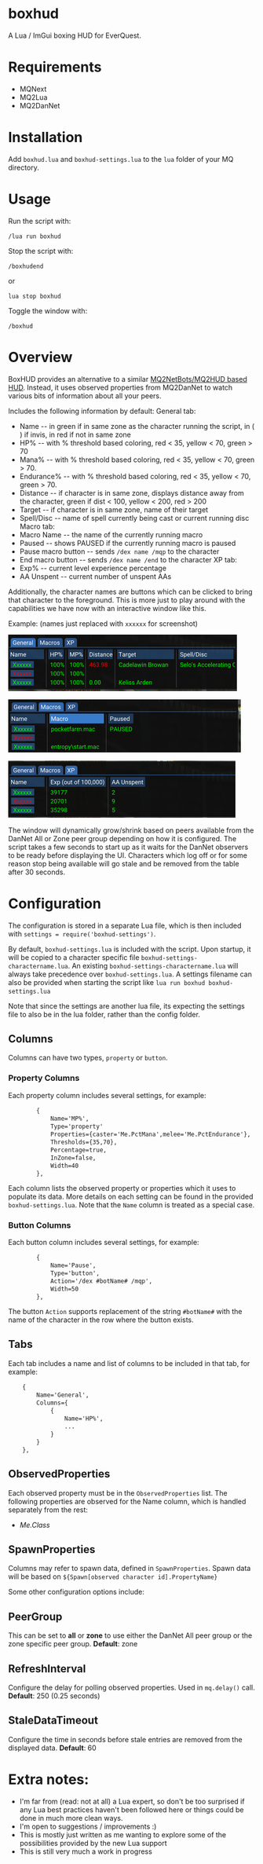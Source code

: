 # boxhud

A Lua / ImGui boxing HUD for EverQuest.

# Requirements

- MQNext
- MQ2Lua
- MQ2DanNet

# Installation

Add `boxhud.lua` and `boxhud-settings.lua` to the `lua` folder of your MQ directory.

# Usage

Run the script with:

```
/lua run boxhud
```

Stop the script with:
```
/boxhudend
```
or
```
lua stop boxhud
```

Toggle the window with:

```
/boxhud
```

# Overview

BoxHUD provides an alternative to a similar [MQ2NetBots/MQ2HUD based HUD](MQ2HUD/README.md). Instead, it uses observed properties from MQ2DanNet to watch various bits of information about all your peers.

Includes the following information by default:
General tab:
- Name -- in green if in same zone as the character running the script, in ( ) if invis, in red if not in same zone
- HP% -- with % threshold based coloring, red < 35, yellow < 70, green > 70
- Mana% -- with % threshold based coloring, red < 35, yellow < 70, green > 70.
- Endurance% -- with % threshold based coloring, red < 35, yellow < 70, green > 70.
- Distance -- if character is in same zone, displays distance away from the character, green if dist < 100, yellow < 200, red > 200
- Target -- if character is in same zone, name of their target
- Spell/Disc -- name of spell currently being cast or current running disc
Macro tab:
- Macro Name -- the name of the currently running macro
- Paused -- shows PAUSED if the currently running macro is paused
- Pause macro button -- sends `/dex name /mqp` to the character
- End macro button -- sends `/dex name /end` to the character
XP tab:
- Exp% -- current level experience percentage
- AA Unspent -- current number of unspent AAs

Additionally, the character names are buttons which can be clicked to bring that character to the foreground. This is more just to play around with the capabilities we have now with an interactive window like this.

Example: (names just replaced with `xxxxxx` for screenshot)

![](images/example-tab1.png)

![](images/example-tab2.png)

![](images/example-tab3.png)

The window will dynamically grow/shrink based on peers available from the DanNet All or Zone peer group depending on how it is configured.
The script takes a few seconds to start up as it waits for the DanNet observers to be ready before displaying the UI.
Characters which log off or for some reason stop being available will go stale and be removed from the table after 30 seconds.

# Configuration
The configuration is stored in a separate Lua file, which is then included with `settings = require('boxhud-settings')`.

By default, `boxhud-settings.lua` is included with the script. Upon startup, it will be copied to a character specific file `boxhud-settings-charactername.lua`.
An existing `boxhud-settings-charactername.lua` will always take precedence over `boxhud-settings.lua`.
A settings filename can also be provided when starting the script like `lua run boxhud boxhud-settings.lua`

Note that since the settings are another lua file, its expecting the settings file to also be in the lua folder, rather than the config folder.

## Columns
Columns can have two types, `property` or `button`.

### Property Columns
Each property column includes several settings, for example:

```
        {
            Name='MP%',
            Type='property'
            Properties={caster='Me.PctMana',melee='Me.PctEndurance'},
            Thresholds={35,70},
            Percentage=true,
            InZone=false,
            Width=40
        },
```

Each column lists the observed property or properties which it uses to populate its data.
More details on each setting can be found in the provided `boxhud-settings.lua`.
Note that the `Name` column is treated as a special case.

### Button Columns
Each button column includes several settings, for example:

```
        {
            Name='Pause',
            Type='button',
            Action='/dex #botName# /mqp',
            Width=50
        },
```

The button `Action` supports replacement of the string `#botName#` with the name of the character in the row where the button exists.

## Tabs
Each tab includes a name and list of columns to be included in that tab, for example:

```
    {
        Name='General',
        Columns={
            {
                Name='HP%',
                ...
            }
        }
    },
```

## ObservedProperties
Each observed property must be in the `ObservedProperties` list.
The following properties are observed for the Name column, which is handled separately from the rest:
- *Me.Class*

## SpawnProperties
Columns may refer to spawn data, defined in `SpawnProperties`. Spawn data will be based on `${Spawn[observed character id].PropertyName}`

Some other configuration options include:

## PeerGroup
This can be set to **all** or **zone** to use either the DanNet All peer group or the zone specific peer group.
**Default**: zone

## RefreshInterval
Configure the delay for polling observed properties. Used in `mq.delay()` call.
**Default**: 250 (0.25 seconds)

## StaleDataTimeout
Configure the time in seconds before stale entries are removed from the displayed data.
**Default**: 60

# Extra notes:
- I'm far from (read: not at all) a Lua expert, so don't be too surprised if any Lua best practices haven't been followed here or things could be done in much more clean ways.
- I'm open to suggestions / improvements :)
- This is mostly just written as me wanting to explore some of the possibilities provided by the new Lua support
- This is still very much a work in progress
